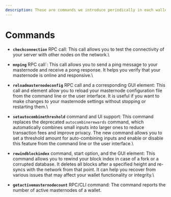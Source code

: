 ```yaml
---
description: These are commands we introduce periodically in each wallet update
---
```


# Commands

* **`checkconnection`** RPC call: This call allows you to test the connectivity of your server with other nodes on the network.\

* **`mnping`** RPC call\`: This call allows you to send a ping message to your masternode and receive a pong response. It helps you verify that your masternode is online and responsive.\

* **`reloadmasternodeconfig`** RPC call and a corresponding GUI element: This call and element allow you to reload your masternode configuration file from the command line or the user interface. It is useful if you want to make changes to your masternode settings without stopping or restarting them.\

* **`setautocombinethreshold`** command and UI support: This command replaces the deprecated `autocombinerewards` command, which automatically combines small inputs into larger ones to reduce transaction fees and improve privacy. The new command allows you to set a threshold amount for auto-combining inputs and enable or disable this feature from the command line or the user interface.\

* **`rewindblockindex`** command, start option, and the GUI element: This command allows you to rewind your block index in case of a fork or a corrupted database. It deletes all blocks after a specified height and re-syncs with the network from that point. It can help you recover from various issues that may affect your wallet functionality or integrity.\

* **`getactivemasternodecount`** RPC/CLI command: The command reports the number of active masternodes of a wallet.
